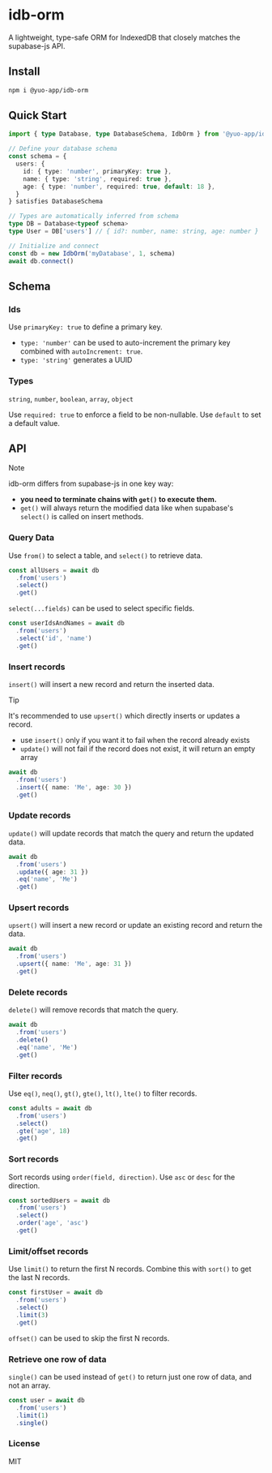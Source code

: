 # idb-orm

A lightweight, type-safe ORM for IndexedDB that closely matches the supabase-js API.

## Install

```bash
npm i @yuo-app/idb-orm
```

## Quick Start

```typescript
import { type Database, type DatabaseSchema, IdbOrm } from '@yuo-app/idb-orm'

// Define your database schema
const schema = {
  users: {
    id: { type: 'number', primaryKey: true },
    name: { type: 'string', required: true },
    age: { type: 'number', required: true, default: 18 },
  }
} satisfies DatabaseSchema

// Types are automatically inferred from schema
type DB = Database<typeof schema>
type User = DB['users'] // { id?: number, name: string, age: number }

// Initialize and connect
const db = new IdbOrm('myDatabase', 1, schema)
await db.connect()
```

## Schema

### Ids

Use `primaryKey: true` to define a primary key.

- `type: 'number'` can be used to auto-increment the primary key combined with `autoIncrement: true`.
- `type: 'string'` generates a UUID

### Types

`string`, `number`, `boolean`, `array`, `object`

Use `required: true` to enforce a field to be non-nullable.
Use `default` to set a default value.

## API

>[!NOTE]
> idb-orm differs from supabase-js in one key way:
>
> - **you need to terminate chains with `get()` to execute them.**
> - `get()` will always return the modified data like when supabase's `select()` is called on insert methods.

### Query Data

Use `from()` to select a table, and `select()` to retrieve data.

```typescript
const allUsers = await db
  .from('users')
  .select()
  .get()
```

`select(...fields)` can be used to select specific fields.

```typescript
const userIdsAndNames = await db
  .from('users')
  .select('id', 'name')
  .get()
```

### Insert records

`insert()` will insert a new record and return the inserted data.

>[!TIP]
> It's recommended to use `upsert()` which directly inserts or updates a record.
>
> - use `insert()` only if you want it to fail when the record already exists
> - `update()` will not fail if the record does not exist, it will return an empty array

```typescript
await db
  .from('users')
  .insert({ name: 'Me', age: 30 })
  .get()
```

### Update records

`update()` will update records that match the query and return the updated data.

```typescript
await db
  .from('users')
  .update({ age: 31 })
  .eq('name', 'Me')
  .get()
```

### Upsert records

`upsert()` will insert a new record or update an existing record and return the data.

```typescript
await db
  .from('users')
  .upsert({ name: 'Me', age: 31 })
  .get()
```

### Delete records

`delete()` will remove records that match the query.

```typescript
await db
  .from('users')
  .delete()
  .eq('name', 'Me')
  .get()
```

### Filter records

Use `eq()`, `neq()`, `gt()`, `gte()`, `lt()`, `lte()` to filter records.

```typescript
const adults = await db
  .from('users')
  .select()
  .gte('age', 18)
  .get()
```

### Sort records

Sort records using `order(field, direction)`. Use `asc` or `desc` for the direction.

```typescript
const sortedUsers = await db
  .from('users')
  .select()
  .order('age', 'asc')
  .get()
```

### Limit/offset records

Use `limit()` to return the first N records. Combine this with `sort()` to get the last N records.

```typescript
const firstUser = await db
  .from('users')
  .select()
  .limit(3)
  .get()
```

`offset()` can be used to skip the first N records.

### Retrieve one row of data

`single()` can be used instead of `get()` to return just one row of data, and not an array.

```typescript
const user = await db
  .from('users')
  .limit(1)
  .single()
```

### License

MIT
